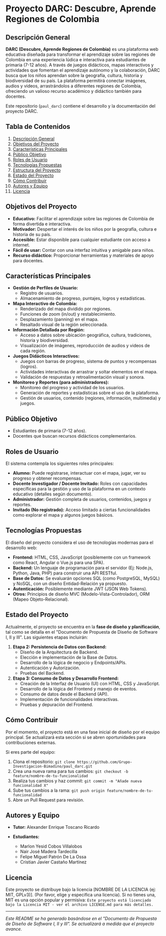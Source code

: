 # Proyecto DARC: Descubre, Aprende Regiones de Colombia

## Descripción General

**DARC (Descubre, Aprende Regiones de Colombia)** es una plataforma web educativa diseñada para transformar el aprendizaje sobre las regiones de Colombia en una experiencia lúdica e interactiva para estudiantes de primaria (7-12 años). A través de juegos didácticos, mapas interactivos y actividades que fomentan el aprendizaje autónomo y la colaboración, DARC busca que los niños aprendan sobre la geografía, cultura, historia y biodiversidad de su país. La plataforma permitirá conectar imágenes, audios y videos, arrastrándolos a diferentes regiones de Colombia, ofreciendo un valioso recurso académico y didáctico también para docentes.

Este repositorio (`paul_darc`) contiene el desarrollo y la documentación del proyecto DARC.

## Tabla de Contenidos

1.  [Descripción General](#descripción-general)
2.  [Objetivos del Proyecto](#objetivos-del-proyecto)
3.  [Características Principales](#características-principales)
4.  [Público Objetivo](#público-objetivo)
5.  [Roles de Usuario](#roles-de-usuario)
6.  [Tecnologías Propuestas](#tecnologías-propuestas)
7.  [Estructura del Proyecto](#estructura-del-proyecto)
8.  [Estado del Proyecto](#estado-del-proyecto)
9.  [Cómo Contribuir](#cómo-contribuir)
10. [Autores y Equipo](#autores-y-equipo)
11. [Licencia](#licencia)

## Objetivos del Proyecto

*   **Educativo:** Facilitar el aprendizaje sobre las regiones de Colombia de forma divertida e interactiva.
*   **Motivador:** Despertar el interés de los niños por la geografía, cultura e historia de su país.
*   **Accesible:** Estar disponible para cualquier estudiante con acceso a internet.
*   **Fácil de usar:** Contar con una interfaz intuitiva y amigable para niños.
*   **Recurso didáctico:** Proporcionar herramientas y materiales de apoyo para docentes.

## Características Principales

*   **Gestión de Perfiles de Usuario:**
    *   Registro de usuarios.
    *   Almacenamiento de progreso, puntajes, logros y estadísticas.
*   **Mapa Interactivo de Colombia:**
    *   Renderizado del mapa dividido por regiones.
    *   Funciones de zoom (in/out) y restablecimiento.
    *   Desplazamiento (panning) en el mapa.
    *   Resaltado visual de la región seleccionada.
*   **Información Detallada por Región:**
    *   Acceso a datos sobre ubicación geográfica, cultura, tradiciones, historia y biodiversidad.
    *   Visualización de imágenes, reproducción de audios y videos de cada región.
*   **Juegos Didácticos Interactivos:**
    *   Juegos con barras de progreso, sistema de puntos y recompensas (logros).
    *   Actividades interactivas de arrastrar y soltar elementos en el mapa.
    *   Validación de respuestas y retroalimentación visual y sonora.
*   **Monitoreo y Reportes (para administradores):**
    *   Monitoreo del progreso y actividad de los usuarios.
    *   Generación de reportes y estadísticas sobre el uso de la plataforma.
    *   Gestión de usuarios, contenido (regiones, información, multimedia) y juegos.

## Público Objetivo

*   Estudiantes de primaria (7-12 años).
*   Docentes que buscan recursos didácticos complementarios.

## Roles de Usuario

El sistema contempla los siguientes roles principales:

*   **Alumno:** Puede registrarse, interactuar con el mapa, jugar, ver su progreso y obtener recompensas.
*   **Docente Investigador / Docente Invitado:** Roles con capacidades específicas para la gestión y uso de la plataforma en un contexto educativo (detalles según documento).
*   **Administrador:** Gestión completa de usuarios, contenidos, juegos y reportes.
*   **Invitado (No registrado):** Acceso limitado a ciertas funcionalidades como explorar el mapa y algunos juegos básicos.

## Tecnologías Propuestas

El diseño del proyecto considera el uso de tecnologías modernas para el desarrollo web:

*   **Frontend:** HTML, CSS, JavaScript (posiblemente con un framework como React, Angular o Vue.js para una SPA).
*   **Backend:** Un lenguaje de programación para el servidor (Ej: Node.js, Python, Java, PHP) para construir una API RESTful.
*   **Base de Datos:** Se evaluarán opciones SQL (como PostgreSQL, MySQL) y NoSQL, con un diseño Entidad-Relación ya propuesto.
*   **Autenticación:** Posiblemente mediante JWT (JSON Web Tokens).
*   **Otros:** Principios de diseño MVC (Modelo-Vista-Controlador), ORM (Mapeo Objeto-Relacional).


## Estado del Proyecto

Actualmente, el proyecto se encuentra en la **fase de diseño y planificación**, tal como se detalla en el "Documento de Propuesta de Diseño de Software I, II y III". Las siguientes etapas incluirán:

1.  **Etapa 2: Persistencia de Datos con Backend:**
    *   Diseño de la Arquitectura de Backend.
    *   Elección e implementación de la Base de Datos.
    *   Desarrollo de la lógica de negocio y Endpoints/APIs.
    *   Autenticación y Autorización.
    *   Pruebas del Backend.
2.  **Etapa 3: Consumo de Datos y Desarrollo Frontend:**
    *   Creación de la Interfaz de Usuario (UI) con HTML, CSS y JavaScript.
    *   Desarrollo de la lógica del Frontend y manejo de eventos.
    *   Consumo de datos desde el Backend (API).
    *   Implementación de funcionalidades interactivas.
    *   Pruebas y depuración del Frontend.

## Cómo Contribuir

Por el momento, el proyecto está en una fase inicial de diseño por el equipo principal. Se actualizará esta sección si se abren oportunidades para contribuciones externas.

Si eres parte del equipo:

1.  Clona el repositorio: `git clone https://github.com/Grupo-Investigacion-Bimadino/paul_darc.git`
2.  Crea una nueva rama para tus cambios: `git checkout -b feature/nombre-de-tu-funcionalidad`
3.  Realiza tus cambios y haz commit: `git commit -m "Añade nueva funcionalidad X"`
4.  Sube tus cambios a la rama: `git push origin feature/nombre-de-tu-funcionalidad`
5.  Abre un Pull Request para revisión.

## Autores y Equipo

*   **Tutor:** Alexander Enrique Toscano Ricardo

*   **Estudiantes:**
    *   Marlon Yesid Cobos Villalobos
    *   Nair José Madera Tardecilla
    *   Felipe Miguel Patrón De La Ossa
    *   Cristian Javier Castaño Martínez

## Licencia

Este proyecto se distribuye bajo la licencia [NOMBRE DE LA LICENCIA (ej: MIT, GPLv3)]. (Por favor, elige y especifica una licencia).
Si no tienes una, MIT es una opción popular y permisiva:
`Este proyecto está licenciado bajo la Licencia MIT - ver el archivo LICENSE.md para más detalles.`

---

*Este README se ha generado basándose en el "Documento de Propuesta de Diseño de Software I, II y III". Se actualizará a medida que el proyecto avance.*

